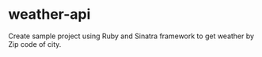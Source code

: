 # weather-api
Create sample project using Ruby and Sinatra framework to get weather by Zip code of city.

